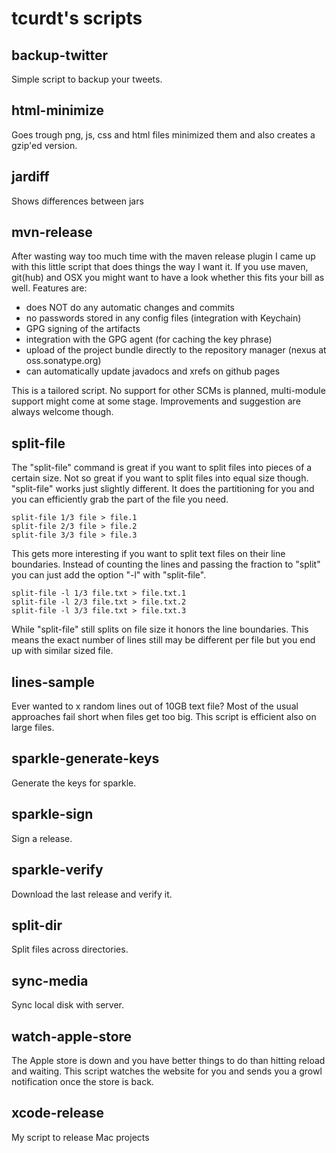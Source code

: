 # tcurdt's scripts

## backup-twitter

Simple script to backup your tweets.

## html-minimize

Goes trough png, js, css and html files minimized them and also creates a gzip'ed version.

## jardiff

Shows differences between jars

## mvn-release

After wasting way too much time with the maven release plugin I came up with this little script that does things the way I want it. If you use maven, git(hub) and OSX you might want to have a look whether this fits your bill as well. Features are:

- does NOT do any automatic changes and commits
- no passwords stored in any config files (integration with Keychain)
- GPG signing of the artifacts
- integration with the GPG agent (for caching the key phrase)
- upload of the project bundle directly to the repository manager (nexus at oss.sonatype.org)
- can automatically update javadocs and xrefs on github pages

This is a tailored script. No support for other SCMs is planned, multi-module support might come at some stage. Improvements and suggestion are always welcome though.

## split-file

The "split-file" command is great if you want to split files into pieces of a certain size. Not so great if you want to split files into equal size though. "split-file" works just slightly different. It does the partitioning for you and you can efficiently grab the part of the file you need.

    split-file 1/3 file > file.1
    split-file 2/3 file > file.2
    split-file 3/3 file > file.3

This gets more interesting if you want to split text files on their line boundaries. Instead of counting the lines and passing the fraction to "split" you can just add the option "-l" with "split-file".

    split-file -l 1/3 file.txt > file.txt.1
    split-file -l 2/3 file.txt > file.txt.2
    split-file -l 3/3 file.txt > file.txt.3

While "split-file" still splits on file size it honors the line boundaries. This means the exact number of lines still may be different per file but you end up with similar sized file.

## lines-sample

Ever wanted to x random lines out of 10GB text file? Most of the usual approaches fail short when files get too big. This script is efficient also on large files.

## sparkle-generate-keys

Generate the keys for sparkle.

## sparkle-sign

Sign a release.

## sparkle-verify

Download the last release and verify it.

## split-dir

Split files across directories.

## sync-media

Sync local disk with server.

## watch-apple-store

The Apple store is down and you have better things to do than hitting reload and waiting. This script watches the website for you and sends you a growl notification once the store is back.

## xcode-release

My script to release Mac projects
